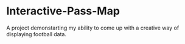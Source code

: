 # Interactive-Pass-Map
A project demonstarting my ability to come up with a creative way of displaying football data.
